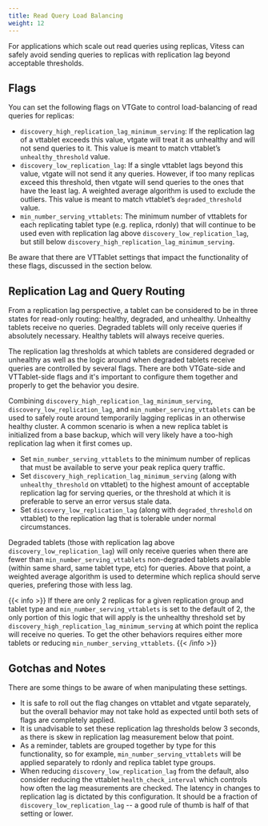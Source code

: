 ```yaml
---
title: Read Query Load Balancing
weight: 12
---
```


For applications which scale out read queries using replicas, Vitess can safely avoid sending queries to replicas with replication lag beyond acceptable thresholds.

## Flags

You can set the following flags on VTGate to control load-balancing of read queries for replicas:

* `discovery_high_replication_lag_minimum_serving`: If the replication lag of a vttablet exceeds this value, vtgate will treat it as unhealthy and will not send queries to it. This value is meant to match vttablet’s `unhealthy_threshold` value.
* `discovery_low_replication_lag`: If a single vttablet lags beyond this value, vtgate will not send it any queries. However, if too many replicas exceed this threshold, then vtgate will send queries to the ones that have the least lag. A weighted average algorithm is used to exclude the outliers. This value is meant to match vttablet’s `degraded_threshold` value.
* `min_number_serving_vttablets`: The minimum number of vttablets for each replicating tablet type (e.g. replica, rdonly) that will continue to be used even with replication lag above `discovery_low_replication_lag`, but still below `discovery_high_replication_lag_minimum_serving`.

Be aware that there are VTTablet settings that impact the functionality of these flags, discussed in the section below.

## Replication Lag and Query Routing

From a replication lag perspective, a tablet can be considered to be in three states for read-only routing: healthy, degraded, and unhealthy. Unhealthy tablets receive no queries. Degraded tablets will only receive queries if absolutely necessary. Healthy tablets will always receive queries.

The replication lag thresholds at which tablets are considered degraded or unhealthy as well as the logic around when degraded tablets receive queries are controlled by several flags. There are both VTGate-side and VTTablet-side flags and it's important to configure them together and properly to get the behavior you desire.

Combining `discovery_high_replication_lag_minimum_serving`, `discovery_low_replication_lag`, and `min_number_serving_vttablets` can be used to safely route around temporarily lagging replicas in an otherwise healthy cluster. A common scenario is when a new replica tablet is initialized from a base backup, which will very likely have a too-high replication lag when it first comes up. 

* Set `min_number_serving_vttablets` to the minimum number of replicas that must be available to serve your peak replica query traffic.
* Set `discovery_high_replication_lag_minimum_serving` (along with `unhealthy_threshold` on vttablet) to the highest amount of acceptable replication lag for serving queries, or the threshold at which it is preferable to serve an error versus stale data.
* Set `discovery_low_replication_lag` (along with `degraded_threshold` on vttablet) to the replication lag that is tolerable under normal circumstances.

Degraded tablets (those with replication lag above `discovery_low_replication_lag`) will only receive queries when there are fewer than `min_number_serving_vttablets` non-degraded tablets available (within same shard, same tablet type, etc) for queries. Above that point, a weighted average algorithm is used to determine which replica should serve queries, prefering those with less lag.

{{< info >}} If there are only 2 replicas for a given replication group and tablet type and `min_number_serving_vttablets` is set to the default of 2, the only portion of this logic that will apply is the unhealthy threshold set by `discovery_high_replication_lag_minimum_serving` at which point the replica will receive no queries. To get the other behaviors requires either more tablets or reducing `min_number_serving_vttablets`. {{< /info >}}

## Gotchas and Notes

There are some things to be aware of when manipulating these settings.

* It is safe to roll out the flag changes on vttablet and vtgate separately, but the overall behavior may not take hold as expected until both sets of flags are completely applied.
* It is unadvisable to set these replication lag thresholds below 3 seconds, as there is skew in replication lag measurement below that point.
* As a reminder, tablets are grouped together by type for this functionality, so for example, `min_number_serving_vttablets` will be applied separately to rdonly and replica tablet type groups.
* When reducing `discovery_low_replication_lag` from the default, also consider reducing the vttablet `health_check_interval` which controls how often the lag measurements are checked. The latency in changes to replication lag is dictated by this configuration. It should be a fraction of `discovery_low_replication_lag` -- a good rule of thumb is half of that setting or lower.

